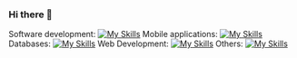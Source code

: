 ### Hi there 👋
Software development:
[![My Skills](https://skillicons.dev/icons?i=c,cpp,py)](https://skillicons.dev)
Mobile applications:
[![My Skills](https://skillicons.dev/icons?i=swift,kotlin)](https://skillicons.dev)
Databases:
[![My Skills](https://skillicons.dev/icons?i=cassandra,mysql,mongodb)](https://skillicons.dev)
Web Development:
[![My Skills](https://skillicons.dev/icons?i=html,css,tailwind,js,ts,react)](https://skillicons.dev)
Others:
[![My Skills](https://skillicons.dev/icons?i=arch,linux,bash,git,nginx)](https://skillicons.dev)


<!--
**Szymoek02/Szymoek02** is a ✨ _special_ ✨ repository because its `README.md` (this file) appears on your GitHub profile.

Here are some ideas to get you started:

- 🔭 I’m currently working on ...
- 🌱 I’m currently learning ...
- 👯 I’m looking to collaborate on ...
- 🤔 I’m looking for help with ...
- 💬 Ask me about ...
- 📫 How to reach me: ...
- 😄 Pronouns: ...
- ⚡ Fun fact: ...
-->
